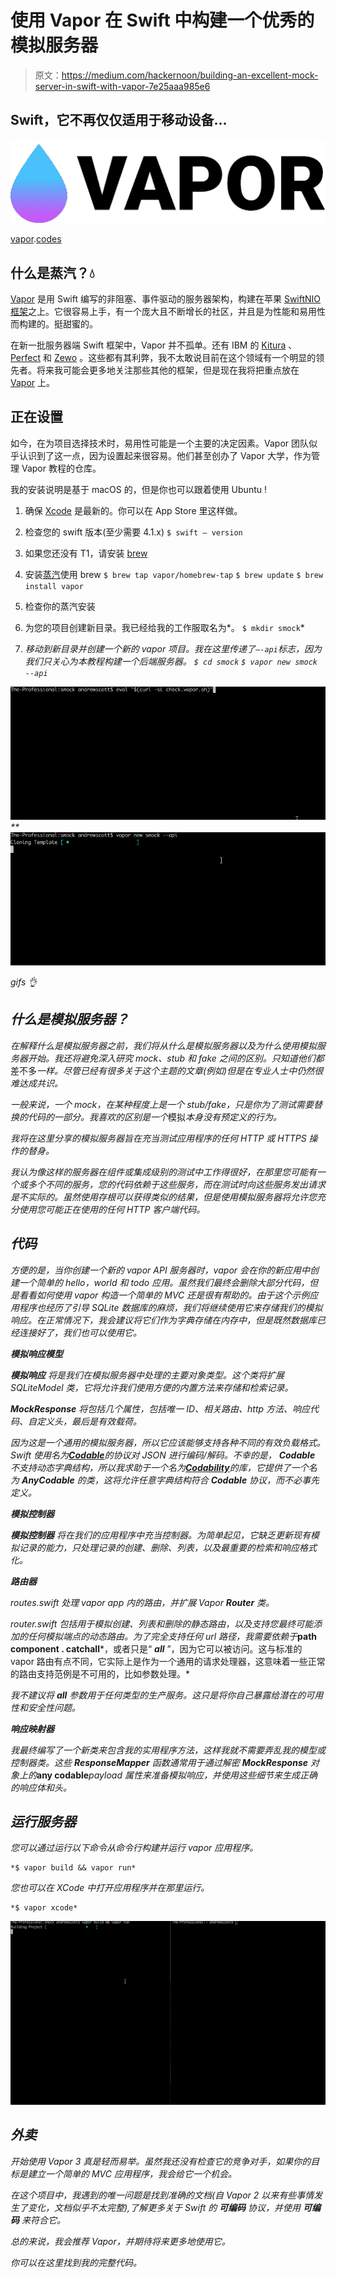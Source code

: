 # 使用 Vapor 在 Swift 中构建一个优秀的模拟服务器

> 原文：<https://medium.com/hackernoon/building-an-excellent-mock-server-in-swift-with-vapor-7e25aaa985e6>

## Swift，它不再仅仅适用于移动设备…

![](img/8fb4842915dc27b9b7f5e033f05d44bc.png)

[vapor](https://vapor.codes/).[codes](https://vapor.codes/)

## 什么是蒸汽？💧

[Vapor](https://vapor.codes) 是用 Swift 编写的非阻塞、事件驱动的服务器架构，构建在苹果 [SwiftNIO](https://github.com/apple/swift-nio/) [框架](https://hackernoon.com/tagged/framework)之上。它很容易上手，有一个庞大且不断增长的社区，并且是为性能和易用性而构建的。挺甜蜜的。

在新一批服务器端 Swift 框架中，Vapor 并不孤单。还有 IBM 的 [Kitura](https://www.kitura.io/) 、 [Perfect](https://github.com/PerfectlySoft/Perfect) 和 [Zewo](https://github.com/Zewo/Zewo) 。这些都有其利弊，我不太敢说目前在这个领域有一个明显的领先者。将来我可能会更多地关注那些其他的框架，但是现在我将把重点放在 [Vapor](https://hackernoon.com/tagged/vapor) 上。

## 正在设置

如今，在为项目选择技术时，易用性可能是一个主要的决定因素。Vapor 团队似乎认识到了这一点，因为设置起来很容易。他们甚至创办了 Vapor 大学，作为管理 Vapor 教程的仓库。

我的安装说明是基于 macOS 的，但是你也可以跟着使用 Ubuntu !

1.  确保 [Xcode](https://developer.apple.com/xcode/) 是最新的。你可以在 App Store 里这样做。
2.  检查您的 swift 版本(至少需要 4.1.x)
    `$ swift — version`
3.  如果您还没有
    T1，请安装 [brew](https://brew.sh/)
4.  安装[蒸汽](https://vapor.codes/)使用 brew
    `$ brew tap vapor/homebrew-tap`
    `$ brew update`
    `$ brew install vapor`
5.  检查你的蒸汽安装
    
6.  为您的项目创建新目录。我已经给我的工作服取名为*。
    `$ mkdir smock`*
7.  *移动到新目录并创建一个新的 vapor 项目。我在这里传递了`—-api`标志，因为我们只关心为本教程构建一个后端服务器。
    `$ cd smock`
    `$ vapor new smock --api`*

*![](img/e89ecf6a122fbc5c48388e6c5ba8fbe8.png)**![](img/47fbf47e37c0881060ae8b32e39263e1.png)*

*gifs 👌*

## *什么是模拟服务器？*

*在解释什么是模拟服务器之前，我们将从什么是模拟服务器以及为什么使用模拟服务器开始。我还将避免深入研究 mock、stub 和 fake 之间的区别。只知道他们都*差不多*一样。尽管已经有很多关于这个主题的文章(例如)但是在专业人士中仍然很难达成共识。*

*一般来说，一个 mock，在某种程度上是一个 stub/fake，只是你为了测试需要替换的代码的一部分。我喜欢的区别是一个*模拟*本身没有预定义的行为。*

*我将在这里分享的模拟服务器旨在充当测试应用程序的任何 HTTP 或 HTTPS 操作的替身。*

*我认为像这样的服务器在组件或集成级别的测试中工作得很好，在那里您可能有一个或多个不同的服务，您的代码依赖于这些服务，而在测试时向这些服务发出请求是不实际的。虽然使用存根可以获得类似的结果，但是使用模拟服务器将允许您充分使用您可能正在使用的任何 HTTP 客户端代码。*

## *代码*

*方便的是，当你创建一个新的 vapor API 服务器时，vapor 会在你的新应用中创建一个简单的 *hello，world* 和 *todo* 应用。虽然我们最终会删除大部分代码，但是看看如何使用 vapor 构造一个简单的 MVC 还是很有帮助的。由于这个示例应用程序也经历了引导 SQLite 数据库的麻烦，我们将继续使用它来存储我们的模拟响应。在正常情况下，我会建议将它们作为字典存储在内存中，但是既然数据库已经连接好了，我们也可以使用它。*

***模拟响应模型***

****模拟响应*** 将是我们在模拟服务器中处理的主要对象类型。这个类将扩展 SQLiteModel 类，它将允许我们使用方便的内置方法来存储和检索记录。*

****MockResponse*** 将包括几个属性，包括唯一 ID、相关路由、http 方法、响应代码、自定义头，最后是有效载荷。*

*因为这是一个通用的模拟服务器，所以它应该能够支持各种不同的有效负载格式。Swift 使用名为[***Codable***](https://developer.apple.com/documentation/swift/codable)的协议对 JSON 进行编码/解码。不幸的是， ***Codable*** 不支持动态字典结构，所以我求助于一个名为[***Codability***](https://github.com/yonaskolb/Codability)的库，它提供了一个名为 ***AnyCodable*** 的类，这将允许任意字典结构符合 ***Codable*** 协议，而不必事先定义。*

***模拟控制器***

****模拟控制器*** 将在我们的应用程序中充当控制器。为简单起见，它缺乏更新现有模拟记录的能力，只处理记录的创建、删除、列表，以及最重要的检索和响应格式化。*

***路由器***

**routes.swift* 处理 vapor app 内的路由，并扩展 Vapor ***Router*** 类。*

**router.swift* 包括用于模拟创建、列表和删除的静态路由，以及支持您最终可能添加的任何模拟端点的动态路由。为了完全支持任何 url 路径，我需要依赖于***path component . catchall***，或者只是“ ***all*** ”，因为它可以被访问。这与标准的 vapor 路由有点不同，它实际上是作为一个通用的请求处理器，这意味着一些正常的路由支持范例是不可用的，比如参数处理。*

*我不建议将 ***all*** 参数用于任何类型的生产服务。这只是将你自己暴露给潜在的可用性和安全性问题。*

***响应映射器***

*我最终编写了一个新类来包含我的实用程序方法，这样我就不需要弄乱我的模型或控制器类。这些 ***ResponseMapper*** 函数通常用于通过解密 ***MockResponse*** 对象上的***any codable***payload 属性来准备模拟响应，并使用这些细节来生成正确的响应体和头。*

## *运行服务器*

*您可以通过运行以下命令从命令行构建并运行 vapor 应用程序。*

```
*$ vapor build && vapor run*
```

*您也可以在 XCode 中打开应用程序并在那里运行。*

```
*$ vapor xcode*
```

*![](img/28ce66361dada49c5ff98419179a5b35.png)*

## *外卖*

*开始使用 Vapor 3 真是轻而易举。虽然我还没有检查它的竞争对手，如果你的目标是建立一个简单的 MVC 应用程序，我会给它一个机会。*

*在这个项目中，我遇到的唯一问题是找到准确的文档(自 Vapor 2 以来有些事情发生了变化，文档似乎不太完整),了解更多关于 Swift 的 ***可编码*** 协议，并使用 ***可编码*** 来符合它。*

*总的来说，我会推荐 Vapor，并期待将来更多地使用它。*

*你可以在这里找到我的完整代码。*